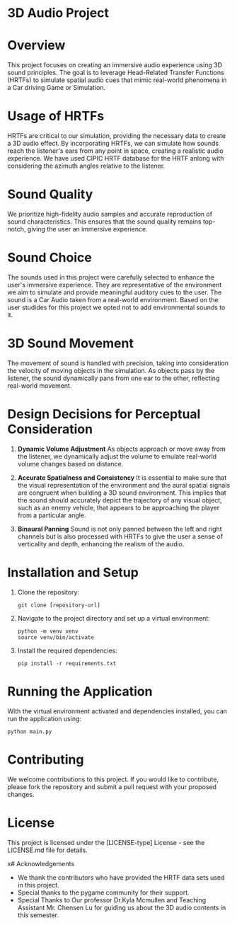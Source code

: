 # 3D Audio Project

# Overview
This project focuses on creating an immersive audio experience using 3D sound principles. The goal is to leverage Head-Related Transfer Functions (HRTFs) to simulate spatial audio cues that mimic real-world phenomena in a Car driving Game or Simulation.

# Usage of HRTFs
HRTFs are critical to our simulation, providing the necessary data to create a 3D audio effect. By incorporating HRTFs, we can simulate how sounds reach the listener's ears from any point in space, creating a realistic audio experience. We have used CIPIC HRTF database for the HRTF anlong with considering the azimuth angles relative to the listener.

# Sound Quality
We prioritize high-fidelity audio samples and accurate reproduction of sound characteristics. This ensures that the sound quality remains top-notch, giving the user an immersive experience.

 # Sound Choice
The sounds used in this project were carefully selected to enhance the user's immersive experience. They are representative of the environment we aim to simulate and provide meaningful auditory cues to the user. The sound is a Car Audio taken from a real-world environment. Based on the user studides for this project we opted not to add environmental sounds to it.

# 3D Sound Movement
The movement of sound is handled with precision, taking into consideration the velocity of moving objects in the simulation. As objects pass by the listener, the sound dynamically pans from one ear to the other, reflecting real-world movement. 

# Design Decisions for Perceptual Consideration

1. **Dynamic Volume Adjustment** As objects approach or move away from the listener, we dynamically adjust the volume to emulate real-world volume changes based on distance.

2. **Accurate Spatialness and Consistency** It is essential to make sure that the visual representation of the environment and the aural spatial signals are congruent when building a 3D sound environment. This implies that the sound should accurately depict the trajectory of any visual object, such as an enemy vehicle, that appears to be approaching the player from a particular angle. 

3. **Binaural Panning** Sound is not only panned between the left and right channels but is also processed with HRTFs to give the user a sense of verticality and depth, enhancing the realism of the audio.

# Installation and Setup
1. Clone the repository:
   ```
   git clone [repository-url]
   ```
2. Navigate to the project directory and set up a virtual environment:
   ```
   python -m venv venv
   source venv/bin/activate
   ```
3. Install the required dependencies:
   ```
   pip install -r requirements.txt
   ```

# Running the Application
With the virtual environment activated and dependencies installed, you can run the application using:
```
python main.py
```

# Contributing
We welcome contributions to this project. If you would like to contribute, please fork the repository and submit a pull request with your proposed changes.

# License
This project is licensed under the [LICENSE-type] License - see the LICENSE.md file for details.

x# Acknowledgements
- We thank the contributors who have provided the HRTF data sets used in this project.
- Special thanks to the pygame community for their support.
- Special Thanks to Our professor Dr.Kyla Mcmullen and Teaching Assistant Mr. Chensen Lu for guiding us about the 3D audio contents in this semester.

